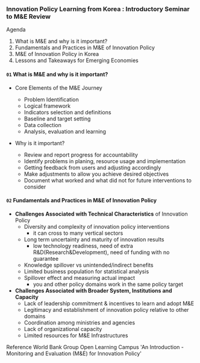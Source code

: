 ### Innovation Policy Learning from Korea : Introductory Seminar to M&E Review

Agenda
1. What is M&E and why is it important?
2. Fundamentals and Practices in M&E of Innovation Policy
3. M&E of Innovation Policy in Korea
4. Lessons and Takeaways for Emerging Economies

#### `01` What is M&E and why is it important?
- Core Elements of the M&E Journey
  - Problem Identification
  - Logical framework
  - Indicators selection and definitions
  - Baseline and target setting
  - Data collection
  - Analysis, evaluation and learning
    
- Why is it important?
  - Review and report progress for accountability
  - Identify problems in planing, resource usage and implementation
  - Getting feedback from users and adjusting accordingly
  - Make adjustments to allow you achieve desired objectives
  - Document what worked and what did not for future interventions to consider

#### `02` Fundamentals and Practices in M&E of Innovation Policy
- **Challenges Associated with Technical Characteristics** of Innovation Policy
  - Diversity and complexity of innovation policy interventions
    - it can cross to many vertical sectors
  - Long term uncertainty and maturity of innovation results
    - low technology readiness, need of extra R&D(Research&Development), need of funding with no guarantee 
  - Knowledge spillover vs unintended/indirect benefits
  - Limited business population for statistical analysis
  - Spillover effect and measuring actual impact
    - you and other policy domains work in the same policy target
- **Challenges Associated with Broader System, Institutions and Capacity**
  - Lack of leadership commitment & incentives to learn and adopt M&E
  - Legitimacy and establishment of innovation policy relative to other domains
  - Coordination among ministries and agencies
  - Lack of organizational capacity
  - Limited resources for M&E Infrastructures

Reference
World Bank Group Open Learning Campus 'An Introduction - Monitoring and Evaluation (M&E) for Innovation Policy'
